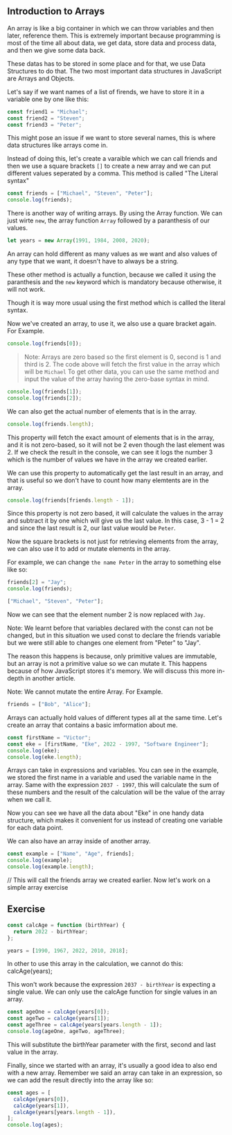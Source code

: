 ## Introduction to Arrays

An array is like a big container in which we can throw variables and then later, reference them. This is extremely important because programming is most of the time all about data, we get data, store data and process data, and then we give some data back.

These datas has to be stored in some place and for that, we use Data Structures to do that. The two most important data structures in JavaScript are Arrays and Objects.

Let's say if we want names of a list of firends, we have to store it in a variable one by one like this:

```js
const friend1 = "Michael";
const friend2 = "Steven";
const friend3 = "Peter";
```

This might pose an issue if we want to store several names, this is where data structures like arrays come in.

Instead of doing this, let's create a varaible which we can call friends and then we use a square brackets `[]` to create a new array and we can put different values seperated by a comma. This method is called "The Literal syntax"

```js
const friends = ["Michael", "Steven", "Peter"];
console.log(friends);
```

There is another way of writing arrays. By using the Array function. We can just wirte `new`, the array function `Array` followed by a paranthesis of our values.

```js
let years = new Array(1991, 1984, 2008, 2020);
```

An array can hold different as many values as we want and also values of any type that we want, it doesn't have to always be a string.

These other method is actually a function, because we called it using the paranthesis and the `new` keyword which is mandatory because otherwise, it will not work.

Though it is way more usual using the first method which is callled the literal syntax.

Now we've created an array, to use it, we also use a quare bracket again. For Example.

```js
console.log(friends[0]);
```

> Note: Arrays are zero based so the first element is 0, second is 1 and third is 2. The code above will fetch the first value in the array which will be `Michael` To get other data, you can use the same method and input the value of the array having the zero-base syntax in mind.

```js
console.log(friends[1]);
console.log(friends[2]);
```

We can also get the actual number of elements that is in the array.

```js
console.log(friends.length);
```

This property will fetch the exact amount of elements that is in the array, and it is not zero-based, so it will not be 2 even though the last element was 2. If we check the result in the console, we can see it logs the number 3 which is the number of values we have in the array we created earlier.

We can use this property to automatically get the last result in an array, and that is useful so we don't have to count how many elemtents are in the array.

```js
console.log(friends[friends.length - 1]);
```

Since this property is not zero based, it will calculate the values in the array and subtract it by one which will give us the last value. In this case, 3 - 1 = 2 and since the last result is 2, our last value would be `Peter`.

Now the square brackets is not just for retrieving elements from the array, we can also use it to add or mutate elements in the array.

For example, we can change `the name Peter` in the array to something else like so:

```js
friends[2] = "Jay";
console.log(friends);

["Michael", "Steven", "Peter"];
```

Now we can see that the element number 2 is now replaced with `Jay`.

Note: We learnt before that variables declared with the const can not be changed, but in this situation we used const to declare the friends variable but we were still able to changes one element from "Peter" to "Jay".

The reason this happens is because, only primitive values are immutable, but an array is not a primitive value so we can mutate it. This happens because of how JavaScript stores it's memory. We will discuss this more in-depth in another article.

Note: We cannot mutate the entire Array. For Example.

```js
friends = ["Bob", "Alice"];
```

Arrays can actually hold values of different types all at the same time. Let's create an array that contains a basic imformation about me.

```js
const firstName = "Victor";
const eke = [firstName, "Eke", 2022 - 1997, "Software Engineer"];
console.log(eke);
console.log(eke.length);
```

Arrays can take in expressions and variables. You can see in the example, we stored the first name in a variable and used the variable name in the array. Same with the expression `2037 - 1997`, this will calculate the sum of these numbers and the result of the calculation will be the value of the array when we call it.

Now you can see we have all the data about "Eke" in one handy data structure, which makes it convenient for us instead of creating one variable for each data point.

We can also have an array inside of another array.

```js
const example = ["Name", "Age", friends];
console.log(example);
console.log(example.length);
```

// This will call the friends array we created earlier. Now let's work on a simple array exercise

## Exercise

```js
const calcAge = function (birthYear) {
  return 2022 - birthYear;
};

years = [1990, 1967, 2022, 2010, 2018];
```

In other to use this array in the calculation, we cannot do this:
calcAge(years);

This won't work because the expression `2037 - birthYear` is expecting a single value. We can only use the calcAge function for single values in an array.

```js
const ageOne = calcAge(years[0]);
const ageTwo = calcAge(years[1]);
const ageThree = calcAge(years[years.length - 1]);
console.log(ageOne, ageTwo, ageThree);
```

This will substitute the birthYear parameter with the first, second and last value in the array.

Finally, since we started with an array, it's usually a good idea to also end with a new array. Remember we said an array can take in an expression, so we can add the result directly into the array like so:

```js
const ages = [
  calcAge(years[0]),
  calcAge(years[1]),
  calcAge(years[years.length - 1]),
];
console.log(ages);
```
